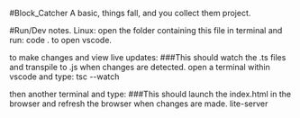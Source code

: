 #Block_Catcher
A basic, things fall, and you collect them project.

#Run/Dev notes.
Linux:
open the folder containing this file in terminal and run:
code .
to open vscode.

to make changes and view live updates:
###This should watch the .ts files and transpile to .js when changes are detected.
open a terminal within vscode and type:
tsc --watch

then another terminal and type:
###This should launch the index.html in the browser and refresh the browser when changes are made.
lite-server

